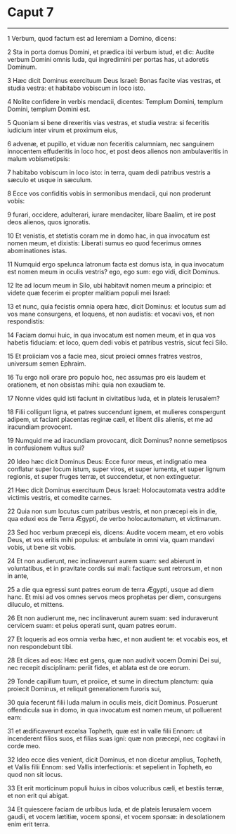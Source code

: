 # Caput 7

***

1 Verbum, quod factum est ad Ieremiam a Domino, dicens:

2 Sta in porta domus Domini, et prædica ibi verbum istud, et dic: Audite verbum Domini omnis Iuda, qui ingredimini per portas has, ut adoretis Dominum.

3 Hæc dicit Dominus exercituum Deus Israel: Bonas facite vias vestras, et studia vestra: et habitabo vobiscum in loco isto.

4 Nolite confidere in verbis mendacii, dicentes: Templum Domini, templum Domini, templum Domini est.

5 Quoniam si bene direxeritis vias vestras, et studia vestra: si feceritis iudicium inter virum et proximum eius,

6 advenæ, et pupillo, et viduæ non feceritis calumniam, nec sanguinem innocentem effuderitis in loco hoc, et post deos alienos non ambulaveritis in malum vobismetipsis:

7 habitabo vobiscum in loco isto: in terra, quam dedi patribus vestris a sæculo et usque in sæculum.

8 Ecce vos confiditis vobis in sermonibus mendacii, qui non proderunt vobis:

9 furari, occidere, adulterari, iurare mendaciter, libare Baalim, et ire post deos alienos, quos ignoratis.

10 Et venistis, et stetistis coram me in domo hac, in qua invocatum est nomen meum, et dixistis: Liberati sumus eo quod fecerimus omnes abominationes istas.

11 Numquid ergo spelunca latronum facta est domus ista, in qua invocatum est nomen meum in oculis vestris? ego, ego sum: ego vidi, dicit Dominus.

12 Ite ad locum meum in Silo, ubi habitavit nomen meum a principio: et videte quæ fecerim ei propter malitiam populi mei Israel:

13 et nunc, quia fecistis omnia opera hæc, dicit Dominus: et locutus sum ad vos mane consurgens, et loquens, et non audistis: et vocavi vos, et non respondistis:

14 Faciam domui huic, in qua invocatum est nomen meum, et in qua vos habetis fiduciam: et loco, quem dedi vobis et patribus vestris, sicut feci Silo.

15 Et proiiciam vos a facie mea, sicut proieci omnes fratres vestros, universum semen Ephraim.

16 Tu ergo noli orare pro populo hoc, nec assumas pro eis laudem et orationem, et non obsistas mihi: quia non exaudiam te.

17 Nonne vides quid isti faciunt in civitatibus Iuda, et in plateis Ierusalem?

18 Filii colligunt ligna, et patres succendunt ignem, et mulieres conspergunt adipem, ut faciant placentas reginæ cæli, et libent diis alienis, et me ad iracundiam provocent.

19 Numquid me ad iracundiam provocant, dicit Dominus? nonne semetipsos in confusionem vultus sui?

20 Ideo hæc dicit Dominus Deus: Ecce furor meus, et indignatio mea conflatur super locum istum, super viros, et super iumenta, et super lignum regionis, et super fruges terræ, et succendetur, et non extinguetur.

21 Hæc dicit Dominus exercituum Deus Israel: Holocautomata vestra addite victimis vestris, et comedite carnes.

22 Quia non sum locutus cum patribus vestris, et non præcepi eis in die, qua eduxi eos de Terra Ægypti, de verbo holocautomatum, et victimarum.

23 Sed hoc verbum præcepi eis, dicens: Audite vocem meam, et ero vobis Deus, et vos eritis mihi populus: et ambulate in omni via, quam mandavi vobis, ut bene sit vobis.

24 Et non audierunt, nec inclinaverunt aurem suam: sed abierunt in voluntatibus, et in pravitate cordis sui mali: factique sunt retrorsum, et non in ante,

25 a die qua egressi sunt patres eorum de terra Ægypti, usque ad diem hanc. Et misi ad vos omnes servos meos prophetas per diem, consurgens diluculo, et mittens.

26 Et non audierunt me, nec inclinaverunt aurem suam: sed induraverunt cervicem suam: et peius operati sunt, quam patres eorum.

27 Et loqueris ad eos omnia verba hæc, et non audient te: et vocabis eos, et non respondebunt tibi.

28 Et dices ad eos: Hæc est gens, quæ non audivit vocem Domini Dei sui, nec recepit disciplinam: periit fides, et ablata est de ore eorum.

29 Tonde capillum tuum, et proiice, et sume in directum planctum: quia proiecit Dominus, et reliquit generationem furoris sui,

30 quia fecerunt filii Iuda malum in oculis meis, dicit Dominus. Posuerunt offendicula sua in domo, in qua invocatum est nomen meum, ut polluerent eam:

31 et ædificaverunt excelsa Topheth, quæ est in valle filii Ennom: ut incenderent filios suos, et filias suas igni: quæ non præcepi, nec cogitavi in corde meo.

32 Ideo ecce dies venient, dicit Dominus, et non dicetur amplius, Topheth, et Vallis filii Ennom: sed Vallis interfectionis: et sepelient in Topheth, eo quod non sit locus.

33 Et erit morticinum populi huius in cibos volucribus cæli, et bestiis terræ, et non erit qui abigat.

34 Et quiescere faciam de urbibus Iuda, et de plateis Ierusalem vocem gaudii, et vocem lætitiæ, vocem sponsi, et vocem sponsæ: in desolationem enim erit terra.

